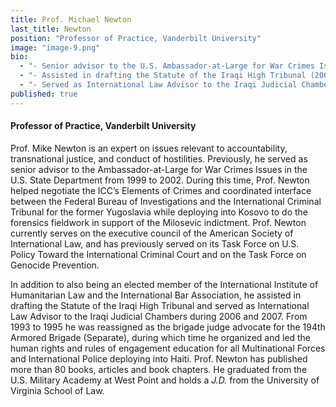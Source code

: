 ```yaml
---
title: Prof. Michael Newton
last_title: Newton
position: "Professor of Practice, Vanderbilt University"
image: "image-9.png"
bio: 
  - "- Senior advisor to the U.S. Ambassador-at-Large for War Crimes Issues (1999 – 2002)<br />"
  - "- Assisted in drafting the Statute of the Iraqi High Tribunal (2006 – 2007)<br />"
  - "- Served as International Law Advisor to the Iraqi Judicial Chambers (2006 – 2007)<br />"
published: true
---
```


#### Professor of Practice, Vanderbilt University
Prof. Mike Newton is an expert on issues relevant to accountability, transnational justice, and conduct of hostilities. Previously, he served as senior advisor to the Ambassador-at-Large for War Crimes Issues in the U.S. State Department from 1999 to 2002. During this time, Prof. Newton helped negotiate the ICC’s Elements of Crimes and coordinated interface between the Federal Bureau of Investigations and the International Criminal Tribunal for the former Yugoslavia while deploying into Kosovo to do the forensics fieldwork in support of the Milosevic indictment. Prof. Newton currently serves on the executive council of the American Society of International Law, and has previously served on its Task Force on U.S. Policy Toward the International Criminal Court and on the Task Force on Genocide Prevention. 

In addition to also being an elected member of the International Institute of Humanitarian Law and the International Bar Association, he assisted in drafting the Statute of the Iraqi High Tribunal and served as International Law Advisor to the Iraqi Judicial Chambers during 2006 and 2007. From 1993 to 1995 he was reassigned as the brigade judge advocate for the 194th Armored Brigade (Separate), during which time he organized and led the human rights and rules of engagement education for all Multinational Forces and International Police deploying into Haiti. Prof. Newton has published more than 80 books, articles and book chapters. He graduated from the U.S. Military Academy at West Point and holds a _J.D._ from the University of Virginia School of Law.
